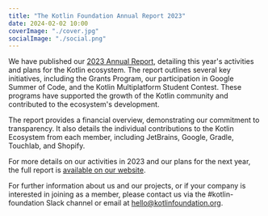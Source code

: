 ```yaml
---
title: "The Kotlin Foundation Annual Report 2023"
date: 2024-02-02 10:00
coverImage: "./cover.jpg"
socialImage: "./social.png"
---
```


We have published our [2023 Annual Report](https://kotlinfoundation.org/kf_annual_report_2023.pdf), detailing this year's activities and plans for the Kotlin ecosystem. The report outlines several key initiatives, including the Grants Program, our participation in Google Summer of Code, and the Kotlin Multiplatform Student Contest. These programs have supported the growth of the Kotlin community and contributed to the ecosystem's development.

The report provides a financial overview, demonstrating our commitment to transparency. It also details the individual contributions to the Kotlin Ecosystem from each member, including JetBrains, Google, Gradle, Touchlab, and Shopify.

For more details on our activities in 2023 and our plans for the next year, the full report is [available on our website](https://kotlinfoundation.org/kf_annual_report_2023.pdf).

For further information about us and our projects, or if your company is interested in joining as a member, please contact us via the #kotlin-foundation Slack channel or email at [hello@kotlinfoundation.org](mailto:hello@kotlinfoundation.org).

